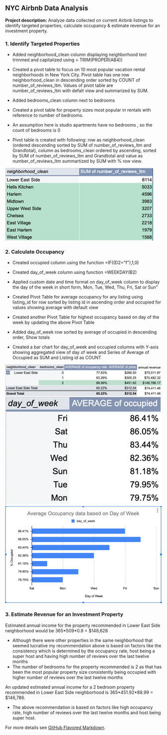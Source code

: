 ## NYC Airbnb Data Analysis

**Project description:** Analyze data collected on current Airbnb listings to identify targeted properties, calculate occupancy & estimate revenue for an investment property.

### 1. Identify Targeted Properties

- Added neighborhood_clean column displaying neighborhood text trimmed and capitalized using = TRIM(PROPER(AB4))
- Created a pivot table to focus on 10 most popular vacation rental neighborhoods in New York City. Pivot table has one row
neighborhood_clean in descending order sorted by COUNT of number_of_reviews_ltm. Values of pivot table are number_of_reviews_ltm 
with defalt view and summarized by SUM.
- Added bedrooms_clean column next to bedrooms

- Created a pivot table for property sizes most popular in rentals with reference to number of bedrooms.
- An assumption here is studio apartments have no bedrooms , so the count of bedrooms is 0
- Pivot table is created with following: row as neighborhood_clean (ordered descending sorted by SUM of number_of_reviews_ltm and Grandtotal), column as bedrooms_clean ordered by ascending, sorted by SUM of number_of_reviews_ltm and Grandtotal and value as number_of_reviews_ltm summartized by SUM with % row view.

<img src="images/Targeted Properties.png?raw=true"/>

### 2. Calculate Occupancy

- Created occupied column using the function =IF((D2="f"),1,0)
- Created day_of_week column using function =WEEKDAY(B2)
- Applied custom date and time format on day_of_week column to display the day of the week in short 
form, Mon, Tue, Wed, Thu, Fri, Sat or Sun"

- Created Pivot Table for average occupancy for any listing using listing_id for row sorted by listing id in 
ascending order and occupied for values showing average with default view

- Created another Pivot Table for highest occupancy based on day of the week by updating the above Pivot Table
- Added day_of_week row sorted by average of occupied in descending order, Show totals
- Created a bar chart for day_of_week and occupied columns with Y-axis showing aggregated view of day of week 
and Series of Average of Occupied as SUM and Listing id as COUNT

<img src="images/Average Price:Occupancy Rate.png?raw=true"/>

<img src="images/Occupancy by DayOfWeek.png?raw=true"/>

<img src="images/Average Occupancy per DayOfWeek.png?raw=true"/>

### 3. Estimate Revenue for an Investment Property

Estimated annual income for the property recommended in Lower East Side neighborhood would be 365&#42;509&#42;0.8 = $148,628
- Although there were other properties in the same neighborhood that seemed lucrative my recommendation above is based on factors like the 
consistency which is determined by the occupancy rate, host being a super host and having high number of reviews over the last twelve months
- The number of bedrooms for the property recommended is 2 as that has been the most popular property size consistently being occupied with 
higher number of reviews over the last twelve months

An updated estimated annual income for a 2 bedroom property recommended in Lower East Side neighborhood is 365&#42;451.92&#42;88.99 = $146,786.
- The above recommendation is based on factors like high occupancy rate, high number of reviews over the last twelve months and host being super host.



For more details see [GitHub Flavored Markdown](https://guides.github.com/features/mastering-markdown/).

